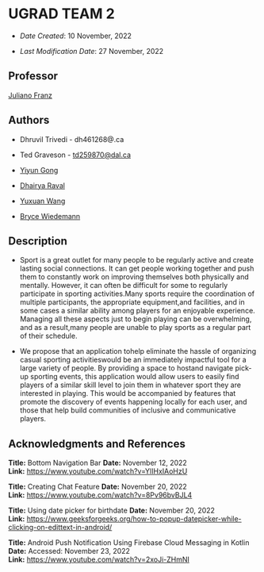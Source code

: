 # UGRAD TEAM 2

- _Date Created_: 10 November, 2022

- _Last Modification Date_: 27 November, 2022

## Professor

[Juliano Franz](juliano.franz@dal.ca)

## Authors

- Dhruvil Trivedi - dh461268@.ca

- Ted Graveson - td259870@dal.ca

- [Yiyun Gong](yy346225@dal.ca)

- [Dhairya Raval](dh715291@dal.ca)

- [Yuxuan Wang](yx703587@dal.ca)

- [Bryce Wiedemann](bwiedemann@dal.ca)


## Description
- Sport  is  a  great  outlet  for  many  people  to  be  regularly  active  and  create  lasting  social connections. It can get people working together and push them to constantly work on improving themselves  both  physically  and  mentally.  However,  it  can  often  be  difficult  for  some  to regularly  participate  in  sporting activities.Many  sports  require  the  coordination  of  multiple participants, the appropriate equipment,and facilities, and in some cases a similar ability among players for an enjoyable experience.  Managing all these aspects just to begin playing can be overwhelming, and as a result,many people are unable to play sports as a regular part of their schedule. 

- We  propose  that  an  application  tohelp  eliminate  the  hassle  of  organizing  casual  sporting activitieswould be an immediately impactful tool for a large variety of people. By providing a space to hostand navigate pick-up sporting events, this application would allow users to easily find players of a similar skill level to join them in whatever sport they are interested in playing. This would be accompanied by features that promote the discovery of events happening locally for each user, and those that help build communities of inclusive and communicative players.

## Acknowledgments and References

**Title:** Bottom Navigation Bar
**Date:** November 12, 2022  
**Link:** https://www.youtube.com/watch?v=YlIHxIAoHzU

**Title:** Creating Chat Feature
**Date:** November 20, 2022  
**Link:** https://www.youtube.com/watch?v=8Pv96bvBJL4

**Title:** Using date picker for birthdate
**Date:** November 20, 2022  
**Link:** https://www.geeksforgeeks.org/how-to-popup-datepicker-while-clicking-on-edittext-in-android/  

**Title:** Android Push Notification Using Firebase Cloud Messaging in Kotlin  
**Date:** Accessed: November 23, 2022  
**Link:** https://www.youtube.com/watch?v=2xoJi-ZHmNI

